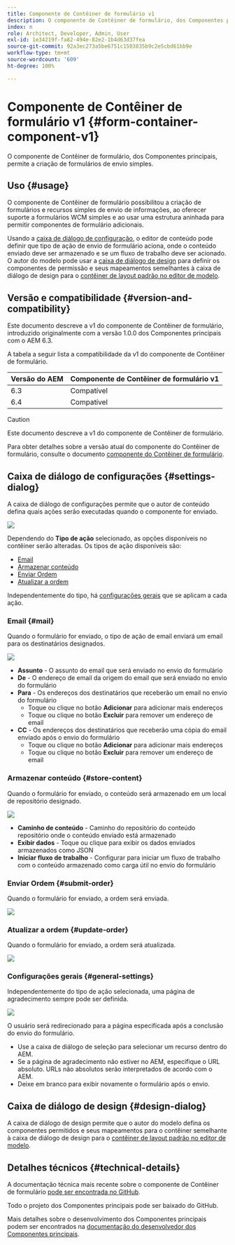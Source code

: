 ```yaml
---
title: Componente de Contêiner de formulário v1
description: O componente de Contêiner de formulário, dos Componentes principais, permite a criação de formulários de envio simples.
index: n
role: Architect, Developer, Admin, User
exl-id: 1e34219f-fa82-494e-82e2-1b4d63d37fea
source-git-commit: 92a3ec273a5be6751c1503835b9c2e5cbd61bb9e
workflow-type: tm+mt
source-wordcount: '609'
ht-degree: 100%

---
```



# Componente de Contêiner de formulário v1 {#form-container-component-v1}

O componente de Contêiner de formulário, dos Componentes principais, permite a criação de formulários de envio simples.

## Uso {#usage}

O componente de Contêiner de formulário possibilitou a criação de formulários e recursos simples de envio de informações, ao oferecer suporte a formulários WCM simples e ao usar uma estrutura aninhada para permitir componentes de formulário adicionais.

Usando a [caixa de diálogo de configuração](#settings-dialog), o editor de conteúdo pode definir que tipo de ação de envio de formulário aciona, onde o conteúdo enviado deve ser armazenado e se um fluxo de trabalho deve ser acionado. O autor do modelo pode usar a [caixa de diálogo de design](#design-dialog) para definir os componentes de permissão e seus mapeamentos semelhantes à caixa de diálogo de design para o [contêiner de layout padrão no editor de modelo](https://experienceleague.adobe.com/docs/experience-manager-64/authoring/siteandpage/templates.html?lang=pt-BR).

## Versão e compatibilidade {#version-and-compatibility}

Este documento descreve a v1 do componente de Contêiner de formulário, introduzido originalmente com a versão 1.0.0 dos Componentes principais com o AEM 6.3.

A tabela a seguir lista a compatibilidade da v1 do componente de Contêiner de formulário.

| Versão do AEM | Componente de Contêiner de formulário v1 |
|--- |--- |
| 6.3 | Compatível |
| 6.4 | Compatível |

>[!CAUTION]
>
>Este documento descreve a v1 do componente de Contêiner de formulário.
>
>Para obter detalhes sobre a versão atual do componente do Contêiner de formulário, consulte o documento [componente do Contêiner de formulário](/help/components/forms/form-container.md).

## Caixa de diálogo de configurações {#settings-dialog}

A caixa de diálogo de configurações permite que o autor de conteúdo defina quais ações serão executadas quando o componente for enviado.

![](/help/assets/chlimage_1.png)

Dependendo do **Tipo de ação** selecionado, as opções disponíveis no contêiner serão alteradas. Os tipos de ação disponíveis são:

* [Email](#mail)
* [Armazenar conteúdo](#store-content)
* [Enviar Ordem](#submit-order)
* [Atualizar a ordem](#update-order)

Independentemente do tipo, há [configurações gerais](#general-settings) que se aplicam a cada ação.

### Email {#mail}

Quando o formulário for enviado, o tipo de ação de email enviará um email para os destinatários designados.

![](/help/assets/chlimage_1-1.png)

* **Assunto** - O assunto do email que será enviado no envio do formulário
* **De** - O endereço de email da origem do email que será enviado no envio do formulário
* **Para** - Os endereços dos destinatários que receberão um email no envio do formulário
   * Toque ou clique no botão **Adicionar** para adicionar mais endereços
   * Toque ou clique no botão **Excluir** para remover um endereço de email
* **CC** - Os endereços dos destinatários que receberão uma cópia do email enviado após o envio do formulário
   * Toque ou clique no botão **Adicionar** para adicionar mais endereços
   * Toque ou clique no botão **Excluir** para remover um endereço de email

### Armazenar conteúdo {#store-content}

Quando o formulário for enviado, o conteúdo será armazenado em um local de repositório designado.

![](/help/assets/chlimage_1-2.png)

* **Caminho de conteúdo** - Caminho do repositório do conteúdo repositório onde o conteúdo enviado está armazenado
* **Exibir dados** - Toque ou clique para exibir os dados enviados armazenados como JSON
* **Iniciar fluxo de trabalho** - Configurar para iniciar um fluxo de trabalho com o conteúdo armazenado como carga útil no envio do formulário

### Enviar Ordem {#submit-order}

Quando o formulário for enviado, a ordem será enviada.

![](/help/assets/chlimage_1-3.png)

### Atualizar a ordem {#update-order}

Quando o formulário for enviado, a ordem será atualizada.

![](/help/assets/chlimage_1-4.png)

### Configurações gerais {#general-settings}

Independentemente do tipo de ação selecionada, uma página de agradecimento sempre pode ser definida.

![](/help/assets/chlimage_1-5.png)

O usuário será redirecionado para a página especificada após a conclusão do envio do formulário.

* Use a caixa de diálogo de seleção para selecionar um recurso dentro do AEM.
* Se a página de agradecimento não estiver no AEM, especifique o URL absoluto. URLs não absolutos serão interpretados de acordo com o AEM.
* Deixe em branco para exibir novamente o formulário após o envio.

## Caixa de diálogo de design {#design-dialog}

A caixa de diálogo de design permite que o autor do modelo defina os componentes permitidos e seus mapeamentos para o contêiner semelhante à caixa de diálogo de design para o [contêiner de layout padrão no editor de modelo](https://experienceleague.adobe.com/docs/experience-manager-64/authoring/siteandpage/templates.html?lang=pt-BR).

## Detalhes técnicos {#technical-details}

A documentação técnica mais recente sobre o componente de Contêiner de formulário [pode ser encontrada no GitHub](https://github.com/adobe/aem-core-wcm-components/tree/master/content/src/content/jcr_root/apps/core/wcm/components/form/container/v1/container).

Todo o projeto dos Componentes principais pode ser baixado do GitHub.

Mais detalhes sobre o desenvolvimento dos Componentes principais podem ser encontrados na [documentação do desenvolvedor dos Componentes principais](/help/developing/overview.md).
